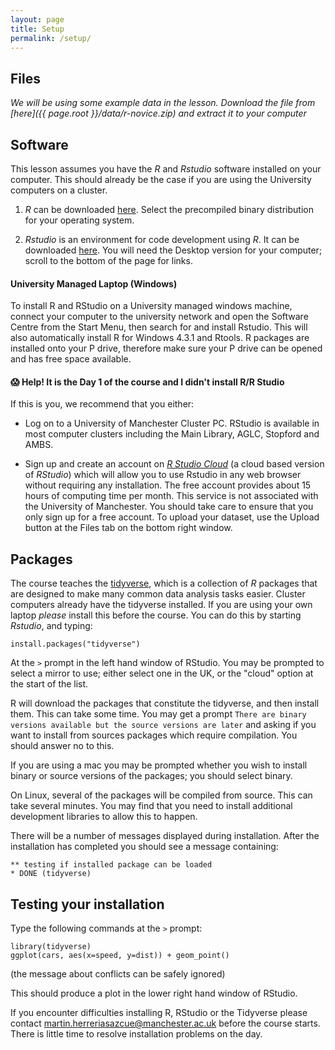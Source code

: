 ```yaml
---
layout: page
title: Setup
permalink: /setup/
---
```

## Files
*We will be using some example data in the lesson.  Download the file from [here]({{ page.root }}/data/r-novice.zip) and extract it to your computer*

## Software
This lesson assumes you have the _R_ and _Rstudio_ software installed on your computer. This should already be the case if you are using the University computers on a cluster.

1.  _R_ can be downloaded [here](https://www.stats.bris.ac.uk/R/). Select the precompiled binary distribution for your operating system.

2.  _Rstudio_ is an environment for code development using _R_. It can be downloaded [here](https://www.rstudio.com/products/rstudio/download/). You will need the Desktop version for your computer; scroll to the bottom of the page for links.

#### University Managed Laptop (Windows)
To install R and RStudio on a University managed windows machine, connect your computer to the university network and open the Software Centre from the Start Menu, then search for and install Rstudio. This will also automatically install R for Windows 4.3.1 and Rtools. R packages are installed onto your P drive, therefore make sure your P drive can be opened and has free space available.

#### 😱 Help! It is the Day 1 of the course and I didn't install R/R Studio

If this is you, we recommend that you either:

+  Log on to a University of Manchester Cluster PC. RStudio is available in most computer clusters including the Main Library, AGLC, Stopford and AMBS.

+  Sign up and create an account on [_R Studio Cloud_](https://login.rstudio.cloud/) (a cloud based version of _RStudio_) which will allow you to use Rstudio in any web browser without requiring any installation. The free account provides about 15 hours of computing time per month. This service is not associated with the University of Manchester. You should take care to ensure that you only sign up for a free account. To upload your dataset, use the Upload button at the Files tab on the bottom right window.

## Packages

The course teaches the [tidyverse](https://www.tidyverse.org), which is a collection of _R_ packages that are designed to make many common data analysis tasks easier. Cluster computers already have the tidyverse installed. If you are using your own laptop *please* install this before the course.  You can do this by starting _Rstudio_, and typing:

```{r}
install.packages("tidyverse")
```

At the `>` prompt in the left hand window of RStudio.   You may be prompted to select a mirror to use; either select one in the UK, or the "cloud" option at the start of the list.

R will download the packages that constitute the tidyverse, and then install them.  This can take some time.  You may get a prompt `There are binary versions available but the source versions are later` and asking if you want to install from sources packages which require compilation.  You should answer no to this.

If you are using a mac you may be prompted whether you wish to install binary or source versions of the packages; you should select binary.

On Linux, several of the packages will be compiled from source.  This can take several minutes.  You may find that you need to install additional development libraries to allow this to happen.  

There will be a number of messages displayed during installation. After the installation has completed you should see a message containing:

```
** testing if installed package can be loaded
* DONE (tidyverse)
```

## Testing your installation

Type the following commands at the `>` prompt:

```{r}
library(tidyverse)
ggplot(cars, aes(x=speed, y=dist)) + geom_point()
```

(the message about conflicts can be safely ignored)

This should produce a plot in the lower right hand window of RStudio.

If you encounter difficulties installing R, RStudio or the Tidyverse please contact martin.herreriasazcue@manchester.ac.uk before the course starts. There is little time to resolve installation problems on the day.

